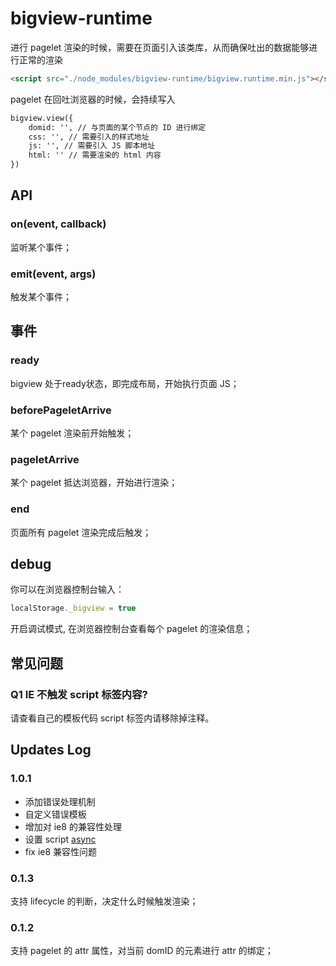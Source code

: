 # bigview-runtime

进行 pagelet 渲染的时候，需要在页面引入该类库，从而确保吐出的数据能够进行正常的渲染

``` html
<script src="./node_modules/bigview-runtime/bigview.runtime.min.js"></script>
```

pagelet 在回吐浏览器的时候，会持续写入

``` html
bigview.view({
    domid: '', // 与页面的某个节点的 ID 进行绑定
    css: '', // 需要引入的样式地址
    js: '', // 需要引入 JS 脚本地址
    html: '' // 需要渲染的 html 内容
})
```

## API

### on(event, callback)

监听某个事件；

### emit(event, args)

触发某个事件；




## 事件

### ready 

bigview 处于ready状态，即完成布局，开始执行页面 JS；

### beforePageletArrive

某个 pagelet 渲染前开始触发；

### pageletArrive

某个 pagelet 抵达浏览器，开始进行渲染；

### end

页面所有 pagelet 渲染完成后触发；


## debug

你可以在浏览器控制台输入：

``` js
localStorage._bigview = true
```

开启调试模式, 在浏览器控制台查看每个 pagelet 的渲染信息；


## 常见问题

### Q1 IE 不触发 script 标签内容?

请查看自己的模板代码 script 标签内请移除掉注释。



## Updates Log

### 1.0.1

+ 添加错误处理机制
+ 自定义错误模板
+ 增加对 ie8 的兼容性处理
+ 设置 script [async](https://eager.io/blog/everything-I-know-about-the-script-tag/)
+ fix ie8 兼容性问题

### 0.1.3

支持 lifecycle 的判断，决定什么时候触发渲染；

### 0.1.2

支持 pagelet 的 attr 属性，对当前 domID 的元素进行 attr 的绑定；